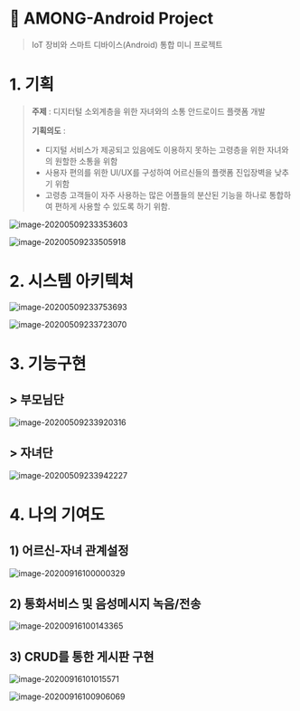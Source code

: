 # 👊 AMONG-Android Project

> IoT 장비와 스마트 디바이스(Android) 통합 미니 프로젝트

# 1. 기획

> **주제** : 디지터털 소외계층을 위한 자녀와의 소통 안드로이드 플랫폼 개발
>
> **기획의도** :
>
> - 디지털 서비스가 제공되고 있음에도 이용하지 못하는 고령층을 위한 자녀와의 원할한 소통을 위함
> - 사용자 편의를 위한 UI/UX를 구성하여 어르신들의 플랫폼 진입장벽을 낮추기 위함
> - 고령층 고객들이 자주 사용하는 많은 어플들의 분산된 기능을 하나로 통합하여 편하게 사용할 수 있도록 하기 위함.

![image-20200509233353603](https://user-images.githubusercontent.com/58545240/93280648-1b9cb080-f805-11ea-9beb-df0cbf32a39d.png)

![image-20200509233505918](https://user-images.githubusercontent.com/58545240/93280669-27887280-f805-11ea-9472-6107d747c903.png)

# 2. 시스템 아키텍쳐

![image-20200509233753693](https://user-images.githubusercontent.com/58545240/93280705-353df800-f805-11ea-9d46-a5b0ce6b660a.png)

![image-20200509233723070](https://user-images.githubusercontent.com/58545240/93280724-3bcc6f80-f805-11ea-81fd-f557efcf51b9.png)

# 3. 기능구현

## > 부모님단

![image-20200509233920316](https://user-images.githubusercontent.com/58545240/93280733-41c25080-f805-11ea-8a0b-7671147f8cf6.png)

## > 자녀단

![image-20200509233942227](https://user-images.githubusercontent.com/58545240/93280739-45ee6e00-f805-11ea-82d1-2b3f8b93ecfe.png)

# 4. 나의 기여도

## 1) 어르신-자녀 관계설정

![image-20200916100000329](https://user-images.githubusercontent.com/58545240/93280745-4d157c00-f805-11ea-980a-00ebebd1bc5e.png)

## 2)  통화서비스 및 음성메시지 녹음/전송

![image-20200916100143365](https://user-images.githubusercontent.com/58545240/93280758-543c8a00-f805-11ea-8632-fc611a6aa396.png)

## 3) CRUD를 통한 게시판 구현

![image-20200916101015571](https://user-images.githubusercontent.com/58545240/93280763-5acb0180-f805-11ea-93a8-a19a9a2ca3d9.png)

![image-20200916100906069](https://user-images.githubusercontent.com/58545240/93280780-68808700-f805-11ea-92e1-7c8a04b1ccf9.png)


